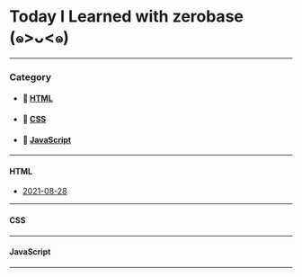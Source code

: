 # Today I Learned with zerobase (๑>ᴗ<๑)
___

### Category
* #### 🍑 [HTML](https://github.com/soya-s2/zerobase-TIL#-html)
* #### 🍋 [CSS](https://github.com/soya-s2/zerobase-TIL#-css)
* #### 🥝 [JavaScript](https://github.com/soya-s2/zerobase-TIL#-javascript)

___
#### HTML
* [2021-08-28](https://github.com/soya-s2/zerobase-TIL/blob/master/html/2021-08-28.md)
___
#### CSS
___
#### JavaScript
___
